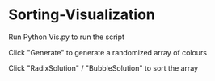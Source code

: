 # Sorting-Visualization

Run Python Vis.py to run the script

Click "Generate" to generate a randomized array of colours

Click "RadixSolution" / "BubbleSolution" to sort the array
